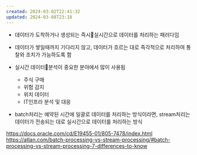 ```yaml
---
created: 2024-03-02T22:41:32
updated: 2024-03-08T23:18
---
```

- 데이터가 도착하거나 생성되는 즉시실시간으로 데이터를 처리하는 패러다임
- 데이터가 쌓일때까지 기다리지 않고, 데이터가 흐르는 대로 즉각적으로 처리하여 통찰와 조치가 가능하도록 함

- 실시간 데이터분석이 중요한 분야에서 많이 사용됨
	- 주식 구매
	- 위험 감지
	- 위치 데이터
	- IT인프라 분석 및 대응

- batch처리는 예약된 시간에 일괄로 데이터를 처리하는 방식이라면, stream처리는 데이터가 전송되는 대로 실시간으로 데이터를 처리하는 방식

https://docs.oracle.com/cd/E19455-01/805-7478/index.html
https://atlan.com/batch-processing-vs-stream-processing/#batch-processing-vs-stream-processing-7-differences-to-know